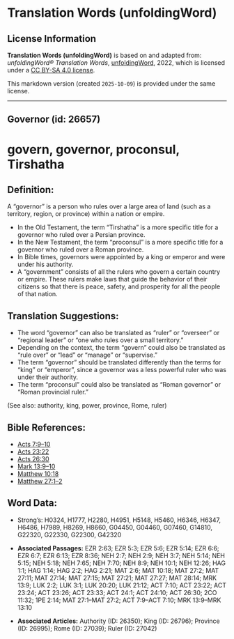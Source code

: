 # Translation Words (unfoldingWord)

## License Information

**Translation Words (unfoldingWord)** is based on and adapted from: _unfoldingWord® Translation Words_, [unfoldingWord](https://unfoldingword.org/utw), 2022, which is licensed under a [CC BY-SA 4.0 license](https://creativecommons.org/licenses/by-sa/4.0/legalcode.en).

This markdown version (created `2025-10-09`) is provided under the same license.



--------------------------------

## Governor (id: 26657)

govern, governor, proconsul, Tirshatha
======================================

Definition:
-----------

A “governor” is a person who rules over a large area of land (such as a territory, region, or province) within a nation or empire.

* In the Old Testament, the term “Tirshatha” is a more specific title for a governor who ruled over a Persian province.
* In the New Testament, the term “proconsul” is a more specific title for a governor who ruled over a Roman province.
* In Bible times, governors were appointed by a king or emperor and were under his authority.
* A “government” consists of all the rulers who govern a certain country or empire. These rulers make laws that guide the behavior of their citizens so that there is peace, safety, and prosperity for all the people of that nation.

Translation Suggestions:
------------------------

* The word “governor” can also be translated as “ruler” or “overseer” or “regional leader” or “one who rules over a small territory.”
* Depending on the context, the term “govern” could also be translated as “rule over” or “lead” or “manage” or “supervise.”
* The term “governor” should be translated differently than the terms for “king” or “emperor”, since a governor was a less powerful ruler who was under their authority.
* The term “proconsul” could also be translated as “Roman governor” or “Roman provincial ruler.”

(See also: authority, king, power, province, Rome, ruler)

Bible References:
-----------------

* [Acts 7:9–10](https://ref.ly/Acts7:9-Acts7:10)
* [Acts 23:22](https://ref.ly/Acts23:22)
* [Acts 26:30](https://ref.ly/Acts26:30)
* [Mark 13:9–10](https://ref.ly/Mark13:9-Mark13:10)
* [Matthew 10:18](https://ref.ly/Matt10:18)
* [Matthew 27:1–2](https://ref.ly/Matt27:1-Matt27:2)

Word Data:
----------

* Strong’s: H0324, H1777, H2280, H4951, H5148, H5460, H6346, H6347, H6486, H7989, H8269, H8660, G04450, G04460, G07460, G14810, G22320, G22330, G22300, G42320

* **Associated Passages:** EZR 2:63; EZR 5:3; EZR 5:6; EZR 5:14; EZR 6:6; EZR 6:7; EZR 6:13; EZR 8:36; NEH 2:7; NEH 2:9; NEH 3:7; NEH 5:14; NEH 5:15; NEH 5:18; NEH 7:65; NEH 7:70; NEH 8:9; NEH 10:1; NEH 12:26; HAG 1:1; HAG 1:14; HAG 2:2; HAG 2:21; MAT 2:6; MAT 10:18; MAT 27:2; MAT 27:11; MAT 27:14; MAT 27:15; MAT 27:21; MAT 27:27; MAT 28:14; MRK 13:9; LUK 2:2; LUK 3:1; LUK 20:20; LUK 21:12; ACT 7:10; ACT 23:22; ACT 23:24; ACT 23:26; ACT 23:33; ACT 24:1; ACT 24:10; ACT 26:30; 2CO 11:32; 1PE 2:14; MAT 27:1–MAT 27:2; ACT 7:9–ACT 7:10; MRK 13:9–MRK 13:10
* **Associated Articles:** Authority (ID: 26350); King (ID: 26796); Province (ID: 26995); Rome (ID: 27039); Ruler (ID: 27042)

